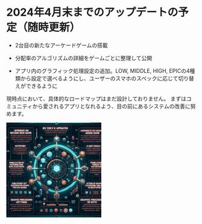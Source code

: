 # 2024年4月末までのアップデートの予定（随時更新）

- 2台目の新たなアーケードゲームの搭載

- 分配率のアルゴリズムの詳細をゲームごとに整理して公開

- アプリ内のグラフィック処理設定の追加。LOW, MIDDLE, HIGH, EPICの4種類から設定で選べるようにし、ユーザーのスマホのスペックに応じて切り替えができるように

現時点において、具体的なロードマップはまだ設計しておりません。
まずはコミュニティから愛されるアプリとなれるよう、目の前にあるシステムの改善に努めます。

<div style="display: flex; flex-direction: row; align-items: center;">
    <div style="max-width: 50%;">
        <img src="../images/roadmap.webp" alt="roadmap" style="max-width: 100%; height: auto;">
    </div>
    <div style="max-width: 50%;">
    </div>
</div>
